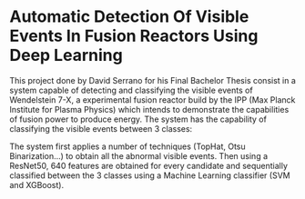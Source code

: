 # Automatic Detection Of Visible Events In Fusion Reactors Using Deep Learning

This project done by David Serrano for his Final Bachelor Thesis consist in a system capable of detecting and classifying the visible events of Wendelstein 7-X, a experimental fusion reactor build by the IPP (Max Planck Institute for Plasma Physics) which intends to demonstrate the capabilities of fusion power to produce energy. The system has the capability of classifying the visible events between 3 classes: 

The system first applies a number of techniques (TopHat, Otsu Binarization...) to obtain all the abnormal visible events. Then using a ResNet50, 640 features are obtained for every candidate and sequentially classified between the 3 classes using a Machine Learning classifier (SVM and XGBoost). 
